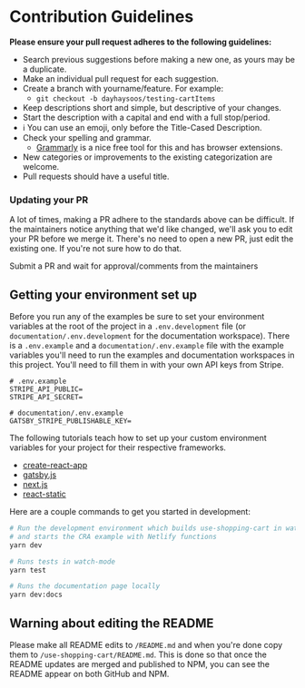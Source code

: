 # Contribution Guidelines

**Please ensure your pull request adheres to the following guidelines:**

- Search previous suggestions before making a new one, as yours may be a duplicate.
- Make an individual pull request for each suggestion.
- Create a branch with yourname/feature. For example:
	- `git checkout -b dayhaysoos/testing-cartItems`
- Keep descriptions short and simple, but descriptive of your changes.
- Start the description with a capital and end with a full stop/period.
- ℹ️ You can use an emoji, only before the Title-Cased Description.
- Check your spelling and grammar.
	- [Grammarly](https://www.grammarly.com/) is a nice free tool for this and has browser extensions.
- New categories or improvements to the existing categorization are welcome.
- Pull requests should have a useful title.

### Updating your PR
A lot of times, making a PR adhere to the standards above can be difficult. If the maintainers notice anything that we'd like changed, we'll ask you to edit your PR before we merge it. There's no need to open a new PR, just edit the existing one. If you're not sure how to do that.

Submit a PR and wait for approval/comments from the maintainers

## Getting your environment set up

Before you run any of the examples be sure to set your environment variables at the root of
the project in a `.env.development` file (or `documentation/.env.development` for the documentation workspace). There is a `.env.example` and a `documentation/.env.example` file with the example variables you'll need to run the examples and documentation workspaces in this project. You'll need to fill them in with your own API keys from Stripe.

```dotenv
# .env.example
STRIPE_API_PUBLIC=
STRIPE_API_SECRET=

# documentation/.env.example
GATSBY_STRIPE_PUBLISHABLE_KEY=
```

The following tutorials teach how to set up your custom environment variables for your project for their respective frameworks.

- [create-react-app](https://create-react-app.dev/docs/adding-custom-environment-variables/)
- [gatsby.js](https://www.gatsbyjs.org/docs/environment-variables/)
- [next.js](https://nextjs.org/docs/api-reference/next.config.js/environment-variables)
- [react-static](https://github.com/react-static/react-static/blob/master/docs/concepts.md#environment-variables)


Here are a couple commands to get you started in development:

```bash
# Run the development environment which builds use-shopping-cart in watch-mode
# and starts the CRA example with Netlify functions
yarn dev

# Runs tests in watch-mode
yarn test

# Runs the documentation page locally
yarn dev:docs
```

## Warning about editing the README

Please make all README edits to `/README.md` and when you're done copy them to `/use-shopping-cart/README.md`. This is done so that once the README updates are merged and published to NPM, you can see the README appear on both GitHub and NPM.